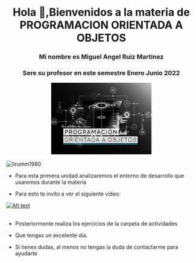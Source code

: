 <h1 align="center">Hola 👋,Bienvenidos a la materia de PROGRAMACION ORIENTADA A OBJETOS</h1>
<h3 align="center">Mi nombre es Miguel Angel Ruiz Martinez</h3>
<h3 align="center">Sere su profesor en este semestre Enero Junio 2022</h3>


<p align="center">
  <img src="poo.jpg">
</p>

<p align="left"> <img src="https://komarev.com/ghpvc/?username=lirumm1980&label=Profile%20views&color=0e75b6&style=flat" alt="lirumm1980" /> </p>

- Para esta primera unidad analizaremos el entorno de desarrollo que usaremos durante la materia

- Para esto te invito a ver el siguiente video:

[![Alt text](https://img.youtube.com/vi/MeufTpIUTU8/0.jpg)](https://www.youtube.com/watch?v=MeufTpIUTU8)
<br><br>

- Posteriormente realiza los ejercicios de la carpeta de actividades

- Que tengas un excelente dia.

- Si tienes dudas, al menos no tengas la duda de contactarme para ayudarte